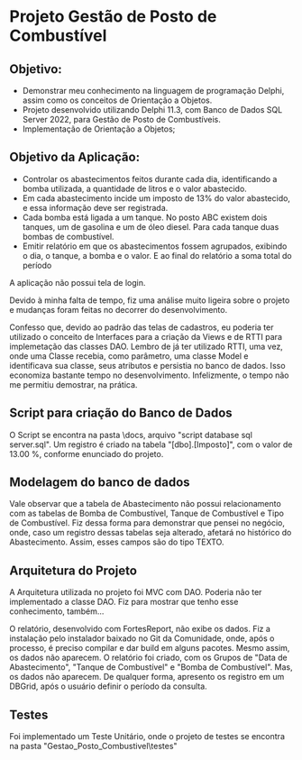 # Projeto Gestão de Posto de Combustível
## Objetivo:
- Demonstrar meu conhecimento na linguagem de programação Delphi, assim como os conceitos de Orientação a Objetos.
- Projeto desenvolvido utilizando Delphi 11.3, com Banco de Dados SQL Server 2022, para Gestão de Posto de Combustíveis.
- Implementação de Orientação a Objetos;

## Objetivo da Aplicação:
- Controlar os abastecimentos feitos durante cada dia, identificando a bomba utilizada, a quantidade de litros e o valor abastecido.
- Em cada abastecimento incide um imposto de 13% do valor abastecido, e essa informação deve ser registrada.
- Cada bomba está ligada a um tanque. No posto ABC existem dois tanques, um de gasolina e um de óleo diesel. Para cada tanque duas bombas de combustível.
- Emitir relatório em que os abastecimentos fossem agrupados, exibindo o dia, o tanque, a bomba e o valor. E ao final do relatório a soma total do período

A aplicação não possui tela de login.

Devido à minha falta de tempo, fiz uma análise muito ligeira sobre o projeto e mudanças foram feitas no decorrer do desenvolvimento.

Confesso que, devido ao padrão das telas de cadastros, eu poderia ter utilizado o conceito de Interfaces para a criação da Views e de RTTI para implemetação das classes DAO. 
Lembro de já ter utilizado RTTI, uma vez, onde uma Classe recebia, como parâmetro, uma classe Model e identificava sua classe, seus atributos e persistia no banco de dados. Isso economiza bastante tempo no desenvolvimento. Infelizmente, o tempo não me permitiu demostrar, na prática.

## Script para criação do Banco de Dados
O Script se encontra na pasta \docs, arquivo "script database sql server.sql".
Um registro é criado na tabela "[dbo].[Imposto]", com o valor de 13.00 %, conforme enunciado do projeto.

## Modelagem do banco de dados
Vale observar que a tabela de Abastecimento não possui relacionamento com as tabelas de Bomba de Combustível, Tanque de Combustível e Tipo de Combustível. Fiz dessa forma para demonstrar que pensei no negócio, onde, caso um registro dessas tabelas seja alterado, afetará no histórico do Abastecimento. Assim, esses campos são do tipo TEXTO.

## Arquitetura do Projeto
A Arquitetura utilizada no projeto foi MVC com DAO.
Poderia não ter implementado a classe DAO. Fiz para mostrar que tenho esse conhecimento, também...

O relatório, desenvolvido com FortesReport, não exibe os dados. Fiz a instalação pelo instalador baixado no Git da Comunidade, onde, após o processo, é preciso compilar e dar build em alguns pacotes.
Mesmo assim, os dados não aparecem.
O relatório foi criado, com os Grupos de "Data de Abastecimento", "Tanque de Combustível" e "Bomba de Combustível". Mas, os dados não aparecem.
De qualquer forma, apresento os registro em um DBGrid, após o usuário definir o período da consulta.

## Testes
Foi implementado um Teste Unitário, onde o projeto de testes se encontra na pasta "Gestao_Posto_Combustivel\testes"
